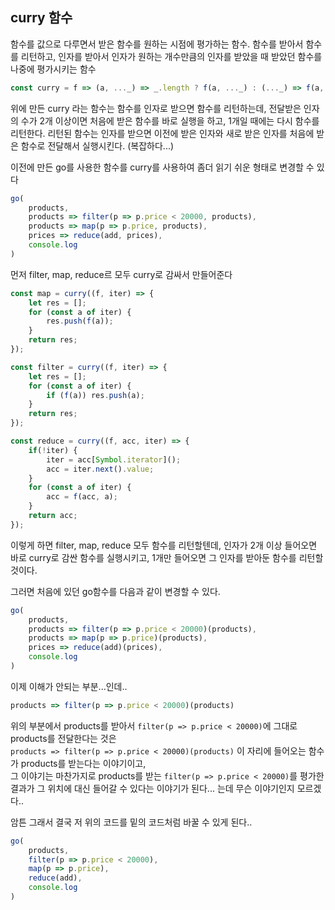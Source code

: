 ## curry 함수
함수를 값으로 다루면서 받은 함수를 원하는 시점에 평가하는 함수.
함수를 받아서 함수를 리턴하고, 
인자를 받아서 인자가 원하는 개수만큼의 인자를 받았을 때 받았던 함수를 나중에 평가시키는 함수

```jsx
const curry = f => (a, ..._) => _.length ? f(a, ..._) : (..._) => f(a, ..._);
```

위에 만든 curry 라는 함수는
함수를 인자로 받으면 함수를 리턴하는데,
전달받은 인자의 수가 2개 이상이면 처음에 받은 함수를 바로 실행을 하고,
1개일 때에는 다시 함수를 리턴한다. 
리턴된 함수는 인자를 받으면 이전에 받은 인자와 새로 받은 인자를 처음에 받은 함수로 전달해서 실행시킨다.
(복잡하다...)

이전에 만든 go를 사용한 함수를 curry를 사용하여 좀더 읽기 쉬운 형태로 변경할 수 있다
```jsx
go(
    products,
    products => filter(p => p.price < 20000, products),
    products => map(p => p.price, products),
    prices => reduce(add, prices),
    console.log
)
```

먼저 filter, map, reduce르 모두 curry로 감싸서 만들어준다
```jsx
const map = curry((f, iter) => {
    let res = [];
    for (const a of iter) {
        res.push(f(a));
    }
    return res;
});

const filter = curry((f, iter) => {
    let res = [];
    for (const a of iter) {
        if (f(a)) res.push(a);
    }
    return res;
});

const reduce = curry((f, acc, iter) => {
    if(!iter) {
        iter = acc[Symbol.iterator]();
        acc = iter.next().value;
    }
    for (const a of iter) {
        acc = f(acc, a);
    }
    return acc;
});
```
이렇게 하면 filter, map, reduce 모두 함수를 리턴할텐데,
인자가 2개 이상 들어오면 바로 curry로 감싼 함수를 실행시키고, 1개만 들어오면 그 인자를 받아둔 함수를 리턴할 것이다.

그러면 처음에 있던 go함수를 다음과 같이 변경할 수 있다.
```jsx
go(
    products,
    products => filter(p => p.price < 20000)(products),
    products => map(p => p.price)(products),
    prices => reduce(add)(prices),
    console.log
)
```

이제 이해가 안되는 부분...인데..
```jsx
products => filter(p => p.price < 20000)(products)
```
위의 부분에서 products를 받아서 `filter(p => p.price < 20000)`에 그대로 products를 전달한다는 것은 <br />
`products => filter(p => p.price < 20000)(products)` 이 자리에 들어오는 함수가 products를 받는다는 이야기이고, <br />
그 이야기는 마찬가지로 products를 받는 `filter(p => p.price < 20000)`를 평가한 결과가 그 위치에 대신 들어갈 수 있다는 이야기가 된다... 는데 무슨 이야기인지 모르겠다..

암튼 그래서 결국 저 위의 코드를 밑의 코드처럼 바꿀 수 있게 된다..
```jsx
go(
    products,
    filter(p => p.price < 20000),
    map(p => p.price),
    reduce(add),
    console.log
)
```